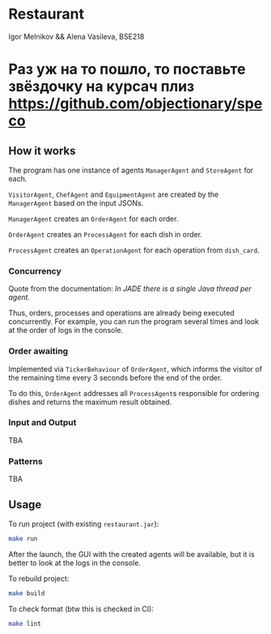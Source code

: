 # Restaurant

Igor Melnikov && Alena Vasileva, BSE218

# Раз уж на то пошло, то поставьте звёздочку на курсач плиз https://github.com/objectionary/speco 

## How it works

The program has one instance of agents `ManagerAgent` and `StoreAgent` for each.

`VisitorAgent`, `ChefAgent` and `EquipmentAgent` are created by the `ManagerAgent` based on the input JSONs.

`ManagerAgent` creates an `OrderAgent` for each order.

`OrderAgent` creates an `ProcessAgent` for each dish in order.

`ProcessAgent` creates an `OperationAgent` for each operation from `dish_card`.

### Concurrency

Quote from the documentation: *In JADE there is a single Java thread per agent.*

Thus, orders, processes and operations are already being executed concurrently.
For example, you can run the program several times and look at the order of logs in the console.

### Order awaiting

Implemented via `TickerBehaviour` of `OrderAgent`, 
which informs the visitor of the remaining time every 3 seconds before the end of the order.

To do this, `OrderAgent` addresses all `ProcessAgent`s responsible for ordering dishes 
and returns the maximum result obtained.

### Input and Output

TBA

### Patterns

TBA

## Usage

To run project (with existing `restaurant.jar`):
```bash
make run
```

After the launch, the GUI with the created agents will be available,
but it is better to look at the logs in the console.

To rebuild project:
```bash
make build
```

To check format (btw this is checked in CI):
```bash
make lint
```
